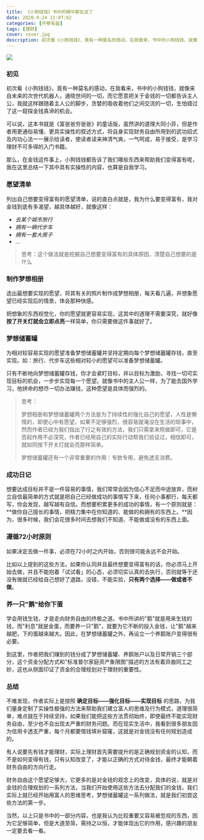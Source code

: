 ```yaml
---
title: 《小狗钱钱》书中的精华都在这了
date: 2020-9-24 11:07:02
categories: [开卷有益]
tags: [理财]
cover: cover.jpg
description: 初次看《小狗钱钱》，竟有一种莫名的感动，在我看来，书中的小狗钱钱，就像来自未来的次世代机器人，通晓世间的一切，而它愿意把关于金钱的一切都告诉主人公，我就这样跟随着主人公的脚步，贪婪的吸收着他们之间交流的一切，生怕错过了这一窥探金钱真谛的机会。
---
```


![](1.png)

### 初见
初次看《小狗钱钱》，竟有一种莫名的感动，在我看来，书中的小狗钱钱，就像来自未来的次世代机器人，通晓世间的一切，而它愿意把关于金钱的一切都告诉主人公，我就这样跟随着主人公的脚步，贪婪的吸收着他们之间交流的一切，生怕错过了这一窥探金钱真谛的机会。
<!-- more -->
可以说，这本书就是《富爸爸穷爸爸》的童话版，虽然讲的道理大同小异，但是作者用更通俗易懂、更具实操性的叙述方式，将自身实现财务自由所用到的武功招式及内功心法一一展示给读者，使读者读来神清气爽，一气呵成，易于接受，是学习理财不可多得的入门书籍。

那么，在金钱这件事上，小狗钱钱都告诉了我们哪些东西来帮助我们变得富有呢，我在这里总结一下其中具有实操性的内容，也算是自我学习。

### 愿望清单
列出自己想要变得富有的愿望清单，说的直白点就是，我为什么要变得富有，我对金钱到底有多渴望，越具体越好，就像这样：
- *去某个城市旅行*
- *拥有一辆代步车*
- *拥有一套大房子*
- ...

>思考：这个做法就是挖掘自己想要变得富有的具体原因，清楚自己想要的是什么

### 制作梦想相册
选出最想要实现的愿望，将其有关的照片制作成梦想相册，每天看几遍，并想象愿望已经实现后的情景，体会那种快感。

把想象的东西视觉化，你的愿望就更容易实现，这其中的道理不需要深究，就好像**按了开关灯就会立即点亮**一样简单，你只需要做这件事就好了。

### 梦想储蓄罐
为相对较容易实现的愿望准备梦想储蓄罐并坚持定期向每个梦想储蓄罐存钱，直至实现。如：旅行、代步车这些相对较小的愿望可以准备梦想储蓄罐。

只有不断地向梦想储蓄罐存钱，你才会紧盯目标，并以目标为激励，寻找一切可实现目标的机会，一步步实现每一个愿望。就像书中的主人公一样，为了能去国外学习，他拼命的想尽一切办法赚钱，这种愿望是具体而强烈的。

> 思考：
>
>梦想相册和梦想储蓄罐两个方法是为了持续性的强化自己的愿望，人性是懒惰的，即使心中有愿望，如果不足够强烈，很容易就淹没在生活的琐事中，然而作者已经为我们指出了行之有效的方法，我们只需拿来照做即可，它是否起作用不必深究，作者已经用自己的实际行动帮我们验证过，相信即可，就如同按下开关灯就会亮那样简单。
>
> 梦想储蓄罐还有一个非常重要的作用：专款专用，避免透支消费。

### 成功日记
想要达成目标并不是一件容易的事情，我们常常会因为信心不足而中途放弃，而树立自信最简单的方式就是把自己已经做成功的事情写下来，任何小事都行，每天都写，你会发现，越写越有自信。而想要积累更多的成功的事情，有一个原则就是：**做你自己擅长的事情，把精力集中在你知道的、能做的和拥有的东西上。**因为，很多时候，我们会花很多时间去想我们不知道、不能做或没有的东西上面。

### 遵循72小时原则
如果决定去做一件事，必须在72小时之内开始，否则很可能永远不会开始。

比如以上提到的这些方法，如果你认同并且最终想要变得富有的话，你必须马上开始去做，并且不能抱着「试试看」的心态，必须切实认真的去执行，否则就等于还没有做就已经给自己想好了退路，没错，不能实验，**只有两个选择——做或者不做**。

### 养一只"鹅"给你下蛋
学会用钱生钱，才是走向财务自由的终极之道。书中所讲的"鹅"就是用来生钱的钱，而"利息"就是金蛋，而要养一只"鹅"，就要为它不断的投入金钱，让"鹅"越来越肥，下的蛋越来越大。因此，在梦想储蓄罐之外，再设立一个养鹅账户变得很有必要。

到这里，作者把我们赚到的钱分成了梦想储蓄罐、养鹅账户以及日常开销三个部分，这个资金分配方式和"标准普尔家庭资产象限图"描述的方法有着异曲同工之妙，这也从侧面印证了资金的合理规划对于理财的重要性。


### 总结
不难发现，作者实际上是按照 **确定目标——强化目标——实现目标** 的思路，为我们量身定制了实操性极强的方法来帮助我们建立富人的思维及行为模式，道理很简单，难点就在于持续坚持，如果我们能把这些方法贯彻始终，即使最终不能实现财务自由，至少也不会出现太严重的财务问题。而在现实生活中，我看到很多朋友因为信用卡透支严重，每个月都要借钱填补窟窿，这就是对金钱没有任何规划造成的。

有人说要先有钱才能理财，实际上理财首先需要提升的是正确规划资金的认知，而不是如何变得有钱，只有认知改变了，才能以正确的方式对待金钱，最终才能朝着财务自由的方向行走。


财务自由这个愿望足够大，它更多的是对金钱的观念上的改变，具体的说，就是对金钱的合理规划的一系列方法，当我们开始使用这些方法去分配我们的金钱，我们实际上就已经开始用富人的思维思考，梦想储蓄罐这一系列做法，就是我们初尝这些方法的第一步。

当然，以上只是书中的一部分内容，也是我认为比较重要又容易被忽视的东西，因为它足够简单，但是大道至简，需持之以恒，才能体现出它的作用，感兴趣的朋友一定要去看一看。